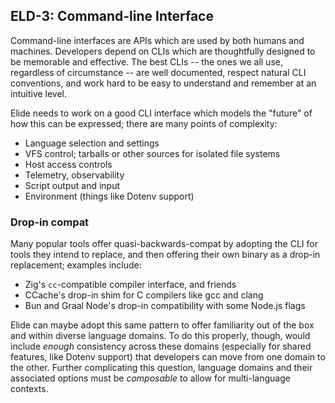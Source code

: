 ## ELD-3: Command-line Interface

Command-line interfaces are APIs which are used by both humans and machines. Developers depend on CLIs which are thoughtfully designed to be memorable and effective. The best CLIs -- the ones we all use, regardless of circumstance -- are well documented, respect natural CLI conventions, and work hard to be easy to understand and remember at an intuitive level.

Elide needs to work on a good CLI interface which models the "future" of how this can be expressed; there are many points of complexity:

- Language selection and settings
- VFS control; tarballs or other sources for isolated file systems
- Host access controls
- Telemetry, observability
- Script output and input
- Environment (things like Dotenv support)

### Drop-in compat

Many popular tools offer quasi-backwards-compat by adopting the CLI for tools they intend to replace, and then offering their own binary as a drop-in replacement; examples include:

- Zig's `cc`-compatible compiler interface, and friends
- CCache's drop-in shim for C compilers like gcc and clang
- Bun and Graal Node's drop-in compatibility with some Node.js flags

Elide can maybe adopt this same pattern to offer familiarity out of the box and within diverse language domains. To do this properly, though, would include _enough_ consistency across these domains (especially for shared features, like Dotenv support) that developers can move from one domain to the other. Further complicating this question, language domains and their associated options must be _composable_ to allow for multi-language contexts.
